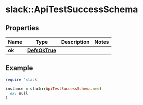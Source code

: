 # slack::ApiTestSuccessSchema

## Properties

| Name | Type | Description | Notes |
| ---- | ---- | ----------- | ----- |
| **ok** | [**DefsOkTrue**](DefsOkTrue.md) |  |  |

## Example

```ruby
require 'slack'

instance = slack::ApiTestSuccessSchema.new(
  ok: null
)
```

